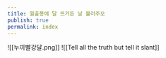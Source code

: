 ```yaml
---
title: 월출봉에 달 뜨거든 날 불러주오
publish: true
permalink: index
---
```

![[누끼빨강달.png]]
 ![[Tell all the truth but tell it slant]]